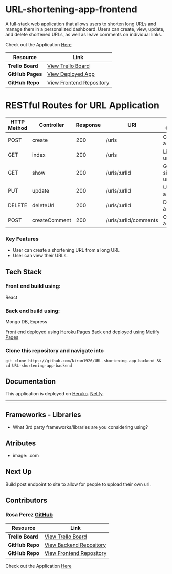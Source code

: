 # URL-shortening-app-frontend

A full-stack web application that allows users to shorten long URLs and manage them in a personalized dashboard. Users can create, view, update, and delete shortened URLs, as well as leave comments on individual links.

Check out the Application [Here](https://) 


| Resource            | Link |
|---------------------|------|
| **Trello Board**     | [View Trello Board](https://trello.com/b/m0Z0nQ76/project-3-crud) |
| **GitHub Pages**    | [View Deployed App](https://) |
| **GitHub Repo**     | [View Frontend Repository](https://github.com/kiran1926/URL-shortening-app-backend) 

# RESTful Routes for URL Application

| HTTP Method | Controller       | Response | URI                          | Use Case              |
|-------------|------------------|----------|-------------------------------|------------------------|
| POST        | create           | 200      | /urls                        | Create a url          |
| GET         | index            | 200      | /urls                        | List urls             |
| GET         | show             | 200      | /urls/:urlId               | Get a single url      |
| PUT         | update           | 200      | /urls/:urlId               | Update a url          |
| DELETE      | deleteUrl       | 200      | /urls/:urlId               | Delete a url          |
| POST        | createComment    | 200      | /urls/:urlId/comments      | Create a note       |



### Key Features

- User can create a shortening URL from a long URL
- User can view their URLs.
<!-- - User can see their analytics displayed on the screen. -->

## Tech Stack
### Front end build using: 
 React
 ### Back end build using: 
 Mongo DB, Express


 Front end deployed using [Heroku Pages](https://www.heroku.com/)
 Back end deployed using [Metify Pages](https://www.netlify.com/)


### Clone this repository and navigate into

`git clone https://github.com/kiran1926/URL-shortening-app-backend && cd URL-shortening-app-backend`


## Documentation 

This application is deployed on [Heruko](https://). [Netify](https://).

 ---
## Frameworks - Libraries

- What 3rd party frameworks/libraries are you considering using?


## Atributes

- image: .com

## Next Up

Build post endpoint to site to allow for people to upload their own url.

 ## Contributors
   
 ### Rosa Perez [GitHub](https://github.com/paintedlbird7)

 | Resource            | Link |
|---------------------|------|
| **Trello Board**     | [View Trello Board](https://trello.com/b/m0Z0nQ76/project-3-crud) |
| **GitHub Repo**     | [View Backend Repository](https://github.com/kiran1926/URL-shortening-app-backend) |
| **GitHub Repo**     | [View Frontend Repository](https://github.com/kiran1926/URL-shortening-app-frontend) |


Check out the Application [Here](https://) 
